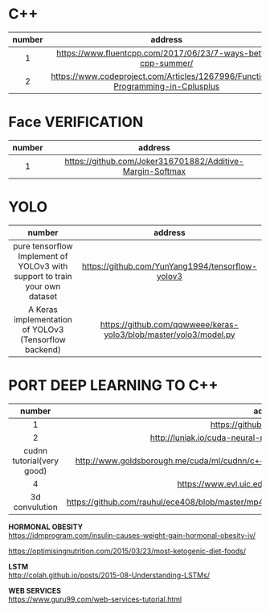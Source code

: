 


# C++

| number        | address | 
| :---:         |     :---:      | 
| 1   | https://www.fluentcpp.com/2017/06/23/7-ways-better-cpp-summer/     | 
| 2    | https://www.codeproject.com/Articles/1267996/Functional-Programming-in-Cplusplus       | 








# Face VERIFICATION

| number        | address | 
| :---:         |     :---:      | 
| 1   | https://github.com/Joker316701882/Additive-Margin-Softmax     | 


# YOLO

| number        | address | 
| :---:         |     :---:      | 
| pure tensorflow Implement of YOLOv3 with support to train your own dataset  |https://github.com/YunYang1994/tensorflow-yolov3     |  
| A Keras implementation of YOLOv3 (Tensorflow backend)   | https://github.com/qqwweee/keras-yolo3/blob/master/yolo3/model.py      | 




 


# PORT DEEP LEARNING TO C++

| number        | address | 
| :---:         |     :---:      | 
| 1   | https://github.com/opencv/dldt     | 
| 2    |  http://luniak.io/cuda-neural-network-implementation-part-1/    | 
| cudnn tutorial(very good)   |   http://www.goldsborough.me/cuda/ml/cudnn/c++/2017/10/01/14-37-23-convolutions_with_cudnn/     | 
| 4   | https://www.evl.uic.edu/sjames/cs525/final.html     | 
|  3d convulution   | https://github.com/rauhul/ece408/blob/master/mp4%203d%20convolution/mp4%203d%20convolution.c     | 


**HORMONAL OBESITY** <br />
https://idmprogram.com/insulin-causes-weight-gain-hormonal-obesity-iv/

https://optimisingnutrition.com/2015/03/23/most-ketogenic-diet-foods/


**LSTM** <br />
http://colah.github.io/posts/2015-08-Understanding-LSTMs/

**WEB SERVICES** <br />
https://www.guru99.com/web-services-tutorial.html
